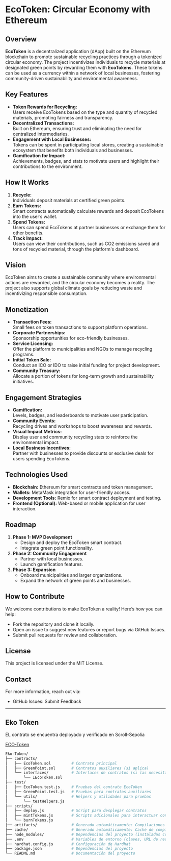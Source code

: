 # EcoToken: Circular Economy with Ethereum  

## Overview  
**EcoToken** is a decentralized application (dApp) built on the Ethereum blockchain to promote sustainable recycling practices through a tokenized circular economy. The project incentivizes individuals to recycle materials at designated green points by rewarding them with **EcoTokens**. These tokens can be used as a currency within a network of local businesses, fostering community-driven sustainability and environmental awareness.  

## Key Features  
- **Token Rewards for Recycling:**  
  Users receive EcoTokens based on the type and quantity of recycled materials, promoting fairness and transparency.  
- **Decentralized Transactions:**  
  Built on Ethereum, ensuring trust and eliminating the need for centralized intermediaries.  
- **Engagement with Local Businesses:**  
  Tokens can be spent in participating local stores, creating a sustainable ecosystem that benefits both individuals and businesses.  
- **Gamification for Impact:**  
  Achievements, badges, and stats to motivate users and highlight their contributions to the environment.  

## How It Works  
1. **Recycle:**  
   Individuals deposit materials at certified green points.  
2. **Earn Tokens:**  
   Smart contracts automatically calculate rewards and deposit EcoTokens into the user’s wallet.  
3. **Spend Tokens:**  
   Users can spend EcoTokens at partner businesses or exchange them for other benefits.  
4. **Track Impact:**  
   Users can view their contributions, such as CO2 emissions saved and tons of recycled material, through the platform's dashboard.  

## Vision  
EcoToken aims to create a sustainable community where environmental actions are rewarded, and the circular economy becomes a reality. The project also supports global climate goals by reducing waste and incentivizing responsible consumption.  

## Monetization  
- **Transaction Fees:**  
  Small fees on token transactions to support platform operations.  
- **Corporate Partnerships:**  
  Sponsorship opportunities for eco-friendly businesses.  
- **Service Licensing:**  
  Offer the platform to municipalities and NGOs to manage recycling programs.  
- **Initial Token Sale:**  
  Conduct an ICO or IDO to raise initial funding for project development.  
- **Community Treasury:**  
  Allocate a portion of tokens for long-term growth and sustainability initiatives.  

## Engagement Strategies  
- **Gamification:**  
  Levels, badges, and leaderboards to motivate user participation.  
- **Community Events:**  
  Recycling drives and workshops to boost awareness and rewards.  
- **Visual Impact Metrics:**  
  Display user and community recycling stats to reinforce the environmental impact.  
- **Local Business Incentives:**  
  Partner with businesses to provide discounts or exclusive deals for users spending EcoTokens.  

## Technologies Used  
- **Blockchain:** Ethereum for smart contracts and token management.  
- **Wallets:** MetaMask integration for user-friendly access.  
- **Development Tools:** Remix for smart contract deployment and testing.  
- **Frontend (Optional):** Web-based or mobile application for user interaction.  

## Roadmap  
1. **Phase 1: MVP Development**  
   - Design and deploy the EcoToken smart contract.  
   - Integrate green point functionality.  
2. **Phase 2: Community Engagement**  
   - Partner with local businesses.  
   - Launch gamification features.  
3. **Phase 3: Expansion**  
   - Onboard municipalities and larger organizations.  
   - Expand the network of green points and businesses.  


## How to Contribute
We welcome contributions to make EcoToken a reality! Here’s how you can help:

- Fork the repository and clone it locally.
- Open an issue to suggest new features or report bugs via GitHub Issues.
- Submit pull requests for review and collaboration.

## License
This project is licensed under the MIT License.

## Contact
For more information, reach out via:

- GitHub Issues: Submit Feedback


--------------------------------
## Eko Token

EL contrato se encuentra deployado y verificado en Scroll-Sepolia

[ECO-Token](https://sepolia.scrollscan.com/address/0xBCA881332E6E91165346E9159797f7647336d506#code)


```bash
Eko-Token/
├── contracts/
│   ├── EcoToken.sol         # Contrato principal
│   ├── GreenPoint.sol       # Contratos auxiliares (si aplica)
│   └── interfaces/          # Interfaces de contratos (si las necesitas)
│       └── IEcoToken.sol
├── test/
│   ├── EcoToken.test.js     # Pruebas del contrato EcoToken
│   ├── GreenPoint.test.js   # Pruebas para contratos auxiliares
│   └── utils/               # Helpers y utilidades para pruebas
│       └── testHelpers.js
├── scripts/
│   ├── deploy.js            # Script para desplegar contratos
│   ├── mintTokens.js        # Scripts adicionales para interactuar con contratos
│   └── burnTokens.js
├── artifacts/               # Generado automáticamente: Compilaciones y ABI
├── cache/                   # Generado automáticamente: Caché de compilación
├── node_modules/            # Dependencias del proyecto (instaladas con npm/yarn)
├── .env                     # Variables de entorno (claves, URL de red, etc.)
├── hardhat.config.js        # Configuración de Hardhat
├── package.json             # Dependencias del proyecto
└── README.md                # Documentación del proyecto
```

